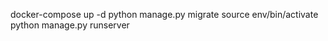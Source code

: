  docker-compose up -d
 python manage.py migrate
 source env/bin/activate
 python manage.py runserver